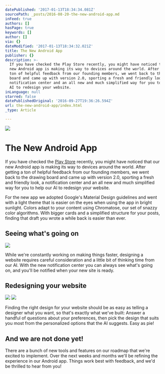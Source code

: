 ```yaml
---
datePublished: '2017-01-13T18:34:34.081Z'
sourcePath: _posts/2016-08-20-the-new-android-app.md
inFeed: true
authors: []
hasPage: true
keywords: []
author: []
via: {}
dateModified: '2017-01-13T18:34:32.021Z'
title: The New Android App
publisher: {}
description: >-
  If you have checked the Play Store recently, you might have noticed that our
  new Android app is making its way to devices around the world. After getting a
  ton of helpful feedback from our founding members, we went back to the drawing
  board and came up with version 2.0, sporting a fresh and friendly look, a
  notification center and an all new and much simplified way for you to help our
  AI to redesign your website.
inLanguage: null
starred: false
datePublishedOriginal: '2016-09-27T19:36:26.594Z'
url: the-new-android-app/index.html
_type: Article

---
```

![](https://the-grid-user-content.s3-us-west-2.amazonaws.com/ce319143-a953-4894-9afb-089d6249e022.jpg)

# **The New Android App**

If you have checked the [Play Store][0] recently, you might have noticed that our new Android app is making its way to devices around the world. After getting a ton of helpful feedback from our founding members, we went back to the drawing board and came up with version 2.0, sporting a fresh and friendly look, a notification center and an all new and much simplified way for you to help our AI to redesign your website.

For the new app we adopted Google's Material Design guidelines and went with a light theme that is easier on the eyes when using the app in bright sunlight. Colors adapt to your content using Chromatose, our set of snazzy color algorithms. With bigger cards and a simplified structure for your posts, finding that draft you wrote a while back is easier than ever.

## **Seeing what's going on**
![](https://the-grid-user-content.s3-us-west-2.amazonaws.com/b66336c6-f65f-48a1-90e8-c4ce9e152c35.png)

While we're constantly working on making things faster, designing a website requires careful consideration and a little bit of thinking time from our AI. With the new notification center you can always see what's going on, and you'll be notified when your new site is ready.

## **Redesigning your website**
![](https://the-grid-user-content.s3-us-west-2.amazonaws.com/da1eee7c-3e10-4eef-a540-90ba9e30579a.png)
![](https://the-grid-user-content.s3-us-west-2.amazonaws.com/fd2ea51e-bda5-4e4d-bd0c-336753543808.png)

Finding the right design for your website should be as easy as telling a designer what you want, so that's exactly what we've built: Answer a handful of questions about your preferences, then pick the design that suits you most from the personalized options that the AI suggests. Easy as pie!

## **And we are not done yet!**

There are a bunch of new tools and features on our roadmap that we're excited to implement. Over the next weeks and months we'll be refining the experience in our Android app. Things work best with feedback, and we'd be thrilled to hear from you!

[0]: https://play.google.com/store/apps/details?id=io.thegrid.app